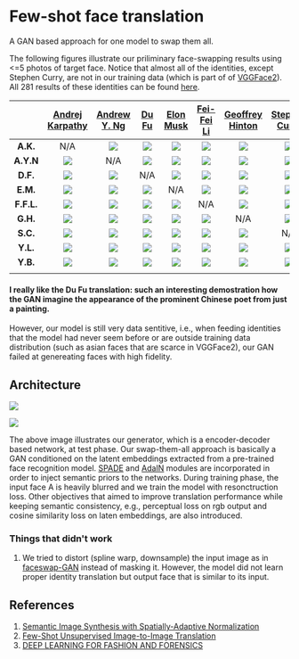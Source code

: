 # Few-shot face translation
A GAN based approach for one model to swap them all.

The following figures illustrate our priliminary face-swapping results using <=5 photos of target face. Notice that almost all of the identities, except Stephen Curry, are not in our training data (which is part of of [VGGFace2](http://www.robots.ox.ac.uk/~vgg/data/vgg_face2/)). All 281 results of these identities can be found [here](https://github.com/shaoanlu/fewshot-face-translation-GAN/tree/master/images/translation_results).

|   |[Andrej Karpathy](https://twitter.com/karpathy)|[Andrew Y. Ng](https://en.wikipedia.org/wiki/Andrew_Ng)|[Du Fu](https://en.wikipedia.org/wiki/Du_Fu)|[Elon Musk](https://en.wikipedia.org/wiki/Elon_Musk)|[Fei-Fei Li](https://en.wikipedia.org/wiki/Fei-Fei_Li)|[Geoffrey Hinton](https://en.wikipedia.org/wiki/Geoffrey_Hinton)|[Stephen Curry](https://en.wikipedia.org/wiki/Stephen_Curry)|[Yann Lecun](https://en.wikipedia.org/wiki/Yann_LeCun)|[Yoshua Benjio](https://en.wikipedia.org/wiki/Yoshua_Bengio)|
|:-:|:-:|:-:|:-:|:-:|:-:|:-:|:-:|:-:|:-:|
| **A.K.**|N/A|![](https://github.com/shaoanlu/fewshot-face-translation-GAN/raw/master/images/translation_results/AndrejKarpathy01_to_AndrewYNg.png)|![](https://github.com/shaoanlu/fewshot-face-translation-GAN/raw/master/images/translation_results/AndrejKarpathy01_to_DuFu.png)|![](https://github.com/shaoanlu/fewshot-face-translation-GAN/raw/master/images/translation_results/AndrejKarpathy01_to_ElonMusk.png)|![](https://github.com/shaoanlu/fewshot-face-translation-GAN/raw/master/images/translation_results/AndrejKarpathy01_to_FeiFei.png)|![](https://github.com/shaoanlu/fewshot-face-translation-GAN/raw/master/images/translation_results/AndrejKarpathy01_to_GeoffreyHinton.png)|![](https://github.com/shaoanlu/fewshot-face-translation-GAN/raw/master/images/translation_results/AndrejKarpathy01_to_StephenCurry.png)|![](https://github.com/shaoanlu/fewshot-face-translation-GAN/raw/master/images/translation_results/AndrejKarpathy01_to_YannLecun.png)|![](https://github.com/shaoanlu/fewshot-face-translation-GAN/raw/master/images/translation_results/AndrejKarpathy01_to_YoshuaBengio.png)|
| **A.Y.N**|![](https://github.com/shaoanlu/fewshot-face-translation-GAN/raw/master/images/translation_results/AndrewYNg01_to_AndrejKarpathy.png)|N/A|![](https://github.com/shaoanlu/fewshot-face-translation-GAN/raw/master/images/translation_results/AndrewYNg01_to_DuFu.png)|![](https://github.com/shaoanlu/fewshot-face-translation-GAN/raw/master/images/translation_results/AndrewYNg01_to_ElonMusk.png)|![](https://github.com/shaoanlu/fewshot-face-translation-GAN/raw/master/images/translation_results/AndrewYNg01_to_FeiFei.png)|![](https://github.com/shaoanlu/fewshot-face-translation-GAN/raw/master/images/translation_results/AndrewYNg01_to_GeoffreyHinton.png)|![](https://github.com/shaoanlu/fewshot-face-translation-GAN/raw/master/images/translation_results/AndrewYNg01_to_StephenCurry.png)|![](https://github.com/shaoanlu/fewshot-face-translation-GAN/raw/master/images/translation_results/AndrewYNg01_to_YannLecun.png)|![](https://github.com/shaoanlu/fewshot-face-translation-GAN/raw/master/images/translation_results/AndrewYNg01_to_YoshuaBengio.png)|
| **D.F.**|![](https://github.com/shaoanlu/fewshot-face-translation-GAN/raw/master/images/translation_results/DuFu01_to_AndrejKarpathy.png)|![](https://github.com/shaoanlu/fewshot-face-translation-GAN/raw/master/images/translation_results/DuFu01_to_AndrewYNg.png)|N/A|![](https://github.com/shaoanlu/fewshot-face-translation-GAN/raw/master/images/translation_results/DuFu01_to_ElonMusk.png)|![](https://github.com/shaoanlu/fewshot-face-translation-GAN/raw/master/images/translation_results/DuFu01_to_FeiFei.png)|![](https://github.com/shaoanlu/fewshot-face-translation-GAN/raw/master/images/translation_results/DuFu01_to_GeoffreyHinton.png)|![](https://github.com/shaoanlu/fewshot-face-translation-GAN/raw/master/images/translation_results/DuFu01_to_StephenCurry.png)|![](https://github.com/shaoanlu/fewshot-face-translation-GAN/raw/master/images/translation_results/DuFu01_to_YannLecun.png)|![](https://github.com/shaoanlu/fewshot-face-translation-GAN/raw/master/images/translation_results/DuFu01_to_YoshuaBengio.png)|
| **E.M.**|![](https://github.com/shaoanlu/fewshot-face-translation-GAN/raw/master/images/translation_results/ElonMusk01_to_AndrejKarpathy.png)|![](https://github.com/shaoanlu/fewshot-face-translation-GAN/raw/master/images/translation_results/ElonMusk01_to_AndrewYNg.png)|![](https://github.com/shaoanlu/fewshot-face-translation-GAN/raw/master/images/translation_results/ElonMusk01_to_DuFu.png)|N/A|![](https://github.com/shaoanlu/fewshot-face-translation-GAN/raw/master/images/translation_results/ElonMusk01_to_FeiFei.png)|![](https://github.com/shaoanlu/fewshot-face-translation-GAN/raw/master/images/translation_results/ElonMusk01_to_GeoffreyHinton.png)|![](https://github.com/shaoanlu/fewshot-face-translation-GAN/raw/master/images/translation_results/ElonMusk01_to_StephenCurry.png)|![](https://github.com/shaoanlu/fewshot-face-translation-GAN/raw/master/images/translation_results/ElonMusk01_to_YannLecun.png)|![](https://github.com/shaoanlu/fewshot-face-translation-GAN/raw/master/images/translation_results/ElonMusk01_to_YoshuaBengio.png)|
| **F.F.L.**|![](https://github.com/shaoanlu/fewshot-face-translation-GAN/raw/master/images/translation_results/FeiFei01_to_AndrejKarpathy.png)|![](https://github.com/shaoanlu/fewshot-face-translation-GAN/raw/master/images/translation_results/FeiFei01_to_AndrewYNg.png)|![](https://github.com/shaoanlu/fewshot-face-translation-GAN/raw/master/images/translation_results/FeiFei01_to_DuFu.png)|![](https://github.com/shaoanlu/fewshot-face-translation-GAN/raw/master/images/translation_results/FeiFei01_to_ElonMusk.png)|N/A|![](https://github.com/shaoanlu/fewshot-face-translation-GAN/raw/master/images/translation_results/FeiFei01_to_GeoffreyHinton.png)|![](https://github.com/shaoanlu/fewshot-face-translation-GAN/raw/master/images/translation_results/FeiFei01_to_StephenCurry.png)|![](https://github.com/shaoanlu/fewshot-face-translation-GAN/raw/master/images/translation_results/FeiFei01_to_YannLecun.png)|![](https://github.com/shaoanlu/fewshot-face-translation-GAN/raw/master/images/translation_results/FeiFei01_to_YoshuaBengio.png)|
| **G.H.**|![](https://github.com/shaoanlu/fewshot-face-translation-GAN/raw/master/images/translation_results/GeoffreyHinton01_to_AndrejKarpathy.png)|![](https://github.com/shaoanlu/fewshot-face-translation-GAN/raw/master/images/translation_results/GeoffreyHinton01_to_AndrewYNg.png)|![](https://github.com/shaoanlu/fewshot-face-translation-GAN/raw/master/images/translation_results/GeoffreyHinton01_to_DuFu.png)|![](https://github.com/shaoanlu/fewshot-face-translation-GAN/raw/master/images/translation_results/GeoffreyHinton01_to_ElonMusk.png)|![](https://github.com/shaoanlu/fewshot-face-translation-GAN/raw/master/images/translation_results/GeoffreyHinton01_to_FeiFei.png)|N/A|![](https://github.com/shaoanlu/fewshot-face-translation-GAN/raw/master/images/translation_results/GeoffreyHinton01_to_StephenCurry.png)|![](https://github.com/shaoanlu/fewshot-face-translation-GAN/raw/master/images/translation_results/GeoffreyHinton01_to_YannLecun.png)|![](https://github.com/shaoanlu/fewshot-face-translation-GAN/raw/master/images/translation_results/GeoffreyHinton01_to_YoshuaBengio.png)|
| **S.C.**|![](https://github.com/shaoanlu/fewshot-face-translation-GAN/raw/master/images/translation_results/StephenCurry01_to_AndrejKarpathy.png)|![](https://github.com/shaoanlu/fewshot-face-translation-GAN/raw/master/images/translation_results/StephenCurry01_to_AndrewYNg.png)|![](https://github.com/shaoanlu/fewshot-face-translation-GAN/raw/master/images/translation_results/StephenCurry01_to_DuFu.png)|![](https://github.com/shaoanlu/fewshot-face-translation-GAN/raw/master/images/translation_results/StephenCurry01_to_ElonMusk.png)|![](https://github.com/shaoanlu/fewshot-face-translation-GAN/raw/master/images/translation_results/StephenCurry01_to_FeiFei.png)|![](https://github.com/shaoanlu/fewshot-face-translation-GAN/raw/master/images/translation_results/StephenCurry01_to_GeoffreyHinton.png)|N/A|![](https://github.com/shaoanlu/fewshot-face-translation-GAN/raw/master/images/translation_results/StephenCurry01_to_YannLecun.png)|![](https://github.com/shaoanlu/fewshot-face-translation-GAN/raw/master/images/translation_results/StephenCurry01_to_YoshuaBengio.png)|
| **Y.L.**|![](https://github.com/shaoanlu/fewshot-face-translation-GAN/raw/master/images/translation_results/YannLecun01_to_AndrejKarpathy.png)|![](https://github.com/shaoanlu/fewshot-face-translation-GAN/raw/master/images/translation_results/YannLecun01_to_AndrewYNg.png)|![](https://github.com/shaoanlu/fewshot-face-translation-GAN/raw/master/images/translation_results/YannLecun01_to_DuFu.png)|![](https://github.com/shaoanlu/fewshot-face-translation-GAN/raw/master/images/translation_results/YannLecun01_to_ElonMusk.png)|![](https://github.com/shaoanlu/fewshot-face-translation-GAN/raw/master/images/translation_results/YannLecun01_to_FeiFei.png)|![](https://github.com/shaoanlu/fewshot-face-translation-GAN/raw/master/images/translation_results/YannLecun01_to_GeoffreyHinton.png)|![](https://github.com/shaoanlu/fewshot-face-translation-GAN/raw/master/images/translation_results/YannLecun01_to_StephenCurry.png)|N/A|![](https://github.com/shaoanlu/fewshot-face-translation-GAN/raw/master/images/translation_results/YannLecun01_to_YoshuaBengio.png)|
| **Y.B.**  |![](https://github.com/shaoanlu/fewshot-face-translation-GAN/raw/master/images/translation_results/YoshuaBengio01_to_AndrejKarpathy.png)|![](https://github.com/shaoanlu/fewshot-face-translation-GAN/raw/master/images/translation_results/YoshuaBengio01_to_AndrewYNg.png)|![](https://github.com/shaoanlu/fewshot-face-translation-GAN/raw/master/images/translation_results/YoshuaBengio01_to_DuFu.png)|![](https://github.com/shaoanlu/fewshot-face-translation-GAN/raw/master/images/translation_results/YoshuaBengio01_to_ElonMusk.png)|![](https://github.com/shaoanlu/fewshot-face-translation-GAN/raw/master/images/translation_results/YoshuaBengio01_to_FeiFei.png)|![](https://github.com/shaoanlu/fewshot-face-translation-GAN/raw/master/images/translation_results/YoshuaBengio01_to_GeoffreyHinton.png)|![](https://github.com/shaoanlu/fewshot-face-translation-GAN/raw/master/images/translation_results/YoshuaBengio01_to_StephenCurry.png)|![](https://github.com/shaoanlu/fewshot-face-translation-GAN/raw/master/images/translation_results/YoshuaBengio01_to_YannLecun.png)|N/A|
| |<img width=128/>|<img width=128/>|<img width=128/>|<img width=128/>|<img width=128/>|<img width=128/>|<img width=128/>|<img width=128/>|<img width=128/>|

#### I really like the Du Fu translation: such an interesting demostration how the GAN imagine the appearance of the prominent Chinese poet from just a painting.

However, our model is still very data sentitive, i.e., when feeding identities that the model had never seem before or are outside training data distribution (such as asian faces that are scarce in VGGFace2), our GAN failed at genereating faces with high fidelity.

## Architecture
![](https://github.com/shaoanlu/faceswap-GAN-swap-them-all/raw/master/images/few_shot_face_translation_gen.png)

![](https://github.com/shaoanlu/faceswap-GAN-swap-them-all/raw/master/images/few_shot_face_translation_dis.png)

The above image illustrates our generator, which is a encoder-decoder based network, at test phase. Our swap-them-all approach is basically a GAN conditioned on the latent embeddings extracted from a pre-trained face recognition model. [SPADE](https://arxiv.org/abs/1903.07291) and [AdaIN](https://arxiv.org/abs/1905.01723) modules are incorporated in order to inject semantic priors to the networks. During training phase, the input face A is heavily blurred and we train the model with resonctruction loss. Other objectives that aimed to improve translation performance while keeping semantic consistency, e.g., perceptual loss on rgb output and cosine similarity loss on laten embeddings, are also introduced.

### Things that didn't work

1. We tried to distort (spline warp, downsample) the input image as in [faceswap-GAN](https://github.com/shaoanlu/faceswap-GAN) instead of masking it. However, the model did not learn proper identity translation but output face that is similar to its input.

## References
1. [Semantic Image Synthesis with Spatially-Adaptive Normalization](https://arxiv.org/abs/1903.07291)
2. [Few-Shot Unsupervised Image-to-Image Translation](https://arxiv.org/abs/1905.01723)
3. [DEEP LEARNING FOR FASHION AND FORENSICS](https://drum.lib.umd.edu/handle/1903/21337)

